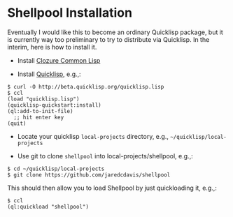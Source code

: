 Shellpool Installation
======================

Eventually I would like this to become an ordinary Quicklisp package,
but it is currently way too preliminary to try to distribute via
Quicklisp.  In the interim, here is how to install it.

* Install [Clozure Common Lisp](http://ccl.clozure.com/)

* Install [Quicklisp](http://www.quicklisp.org/), e.g.,:

```shell
$ curl -O http://beta.quicklisp.org/quicklisp.lisp
$ ccl
(load "quicklisp.lisp")
(quicklisp-quickstart:install)
(ql:add-to-init-file)
  ;; hit enter key
(quit)
```

* Locate your quicklisp `local-projects` directory,
  e.g., `~/quicklisp/local-projects`

* Use git to clone `shellpool` into local-projects/shellpool, e.g.,:

```shell
$ cd ~/quicklisp/local-projects
$ git clone https://github.com/jaredcdavis/shellpool
```

This should then allow you to load Shellpool by just quickloading it, e.g.,:

```
$ ccl
(ql:quickload "shellpool")
```

